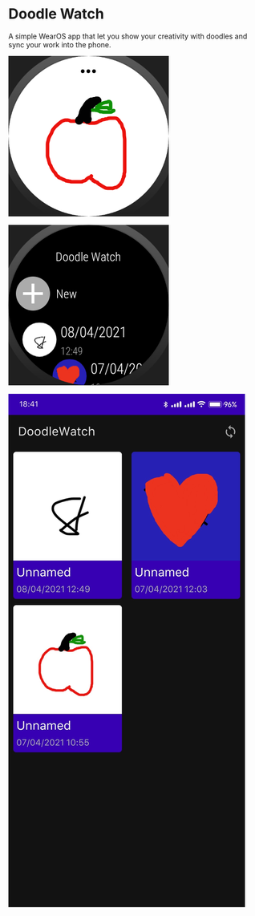 # Doodle Watch

A simple WearOS app that let you show your creativity with doodles and sync your work into the phone.

![image](https://github.com/cyeung11/DoodleWatch/blob/master/watch_screenshot1.png)

![image](https://github.com/cyeung11/DoodleWatch/blob/master/watch_screenshot2.png)

![image](https://github.com/cyeung11/DoodleWatch/blob/master/phone_screenshot.jpg)